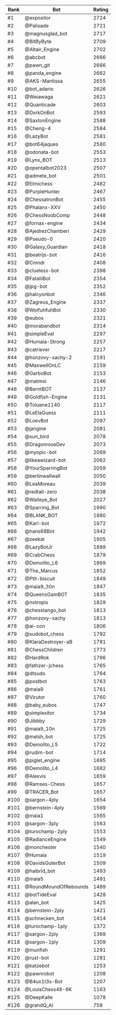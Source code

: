 Rank|Bot|Rating
---|---|---
#1|@expositor|2724
#2|@Palisade|2721
#3|@magnusglad_bot|2717
#4|@BitByByte|2709
#5|@Altair_Engine|2702
#6|@abcbot|2666
#7|@pawn_git|2666
#8|@panda_engine|2662
#9|@AKS-Mantissa|2655
#10|@bot_adario|2626
#11|@Weiawaga|2621
#12|@Quanticade|2603
#13|@DxrkOnBot|2593
#14|@SaxtonEngine|2588
#15|@Cheng-4|2584
#16|@LazyBot|2581
#17|@bot64jaques|2580
#18|@odonata-bot|2553
#19|@Lynx_BOT|2513
#20|@opentalbot2023|2507
#21|@admete_bot|2501
#22|@Elmichess|2482
#23|@PurpleHunter|2467
#24|@ChessatronBot|2455
#25|@Phalanx-XXV|2450
#26|@ChessNoobComp|2448
#27|@fornax-engine|2434
#28|@AjedrezChamberi|2429
#29|@Pseudo-0|2420
#30|@Galaxy_Guardian|2418
#31|@beatrijs-bot|2416
#32|@Cmndr|2408
#33|@clueless-bot|2398
#34|@FataliiBot|2354
#35|@jpg-bot|2352
#36|@halcyonbot|2346
#37|@Zagreus_Engine|2337
#38|@WolfuhfuhBot|2330
#39|@eubos|2321
#40|@morabandbot|2314
#41|@simpleEval|2297
#42|@Humaia-Strong|2257
#43|@catriever|2217
#44|@honzovy-sachy-2|2191
#45|@MaxwellOnLC|2159
#46|@GarboBot|2153
#47|@matmoi|2146
#48|@BerntBOT|2137
#49|@Goldfish-Engine|2131
#50|@Toluene1140|2117
#51|@LeElaGuess|2111
#52|@LoevBot|2097
#53|@jangine|2081
#54|@sun_bird|2078
#55|@DragonroseDev|2073
#56|@myopic-bot|2069
#57|@likeawizard-bot|2062
#58|@YourSparringBot|2059
#59|@berlinwallwall|2050
#60|@LeaMoreau|2039
#61|@redtail-zero|2038
#62|@Walleye_Bot|2027
#63|@Sparring_Bot|1990
#64|@BLANK_BOT|1980
#65|@Karl-bot|1972
#66|@hans68Bot|1942
#67|@zeekat|1905
#68|@LazyBotJr|1889
#69|@CrabChess|1879
#70|@Demolito_L6|1869
#71|@The_Marcus|1852
#72|@Ptit-biscuit|1849
#73|@maia9_30n|1847
#74|@QueensGamBOT|1835
#75|@notropis|1829
#76|@chesstango_bot|1813
#77|@honzovy-sachy|1813
#78|@ai-con|1806
#79|@sudobot_chess|1792
#80|@KlaraDestroyer-aB|1781
#81|@ChessChildren|1773
#82|@HardRok|1766
#83|@fathzer-jchess|1765
#84|@dtsudo|1764
#85|@postbot|1763
#86|@maia9|1761
#87|@Virutor|1760
#88|@baby_eubos|1747
#89|@simplexitor|1734
#90|@Jibbby|1729
#91|@maia9_10n|1725
#92|@melsh_bot|1725
#93|@Demolito_L5|1722
#94|@rudim-bot|1714
#95|@piglet_engine|1695
#96|@Demolito_L4|1682
#97|@Alexvis|1659
#98|@Ramses-Chess|1657
#99|@TRACER_Bot|1657
#100|@sargon-4ply|1654
#101|@bernstein-4ply|1569
#102|@maia1|1565
#103|@sargon-3ply|1563
#104|@turochamp-2ply|1553
#105|@RadianceEngine|1549
#106|@monchester|1540
#107|@Humaia|1519
#108|@DavidsGuterBot|1509
#109|@haibrid_bot|1493
#110|@maia5|1491
#111|@RoundMoundOfRebounds|1489
#112|@botTideEval|1428
#113|@alan_bot|1425
#114|@bernstein-2ply|1421
#115|@schnecken_bot|1414
#116|@turochamp-1ply|1372
#117|@sargon-2ply|1369
#118|@sargon-1ply|1309
#119|@munfish|1291
#120|@rust-bot|1281
#121|@katzebot|1253
#122|@pawnrobot|1208
#123|@B4ux1t3s-Bot|1207
#124|@LouisChess48-6K|1163
#125|@DeepKalle|1078
#126|@grandQ_AI|758
